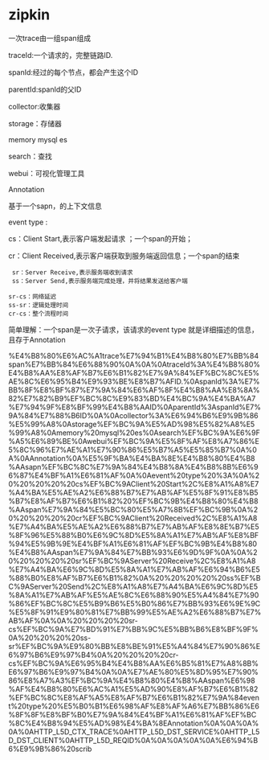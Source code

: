 # zipkin

一次trace由一组span组成

traceId:一个请求的，完整链路ID.

spanId:经过的每个节点，都会产生这个ID

parentId:spanId的父ID

collector:收集器

storage：存储器

memory mysql es

search：查找

webui：可视化管理工具

Annotation

基于一个sapn，的上下文信息

event type :

cs：Client Start,表示客户端发起请求 ；一个span的开始；

cr：Client Received,表示客户端获取到服务端返回信息；一个span的结束

```
 sr：Server Receive,表示服务端收到请求
 ss：Server Send,表示服务端完成处理，并将结果发送给客户端

sr-cs：网络延迟
ss-sr：逻辑处理时间
cr-cs：整个流程时间
```

简单理解：一个span是一次子请求，该请求的event type 就是详细描述的信息，且存于Annotation

%E4%B8%80%E6%AC%A1trace%E7%94%B1%E4%B8%80%E7%BB%84span%E7%BB%84%E6%88%90%0A%0A%0AtraceId%3A%E4%B8%80%E4%B8%AA%E8%AF%B7%E6%B1%82%E7%9A%84%EF%BC%8C%E5%AE%8C%E6%95%B4%E9%93%BE%E8%B7%AFID.%0AspanId%3A%E7%BB%8F%E8%BF%87%E7%9A%84%E6%AF%8F%E4%B8%AA%E8%8A%82%E7%82%B9%EF%BC%8C%E9%83%BD%E4%BC%9A%E4%BA%A7%E7%94%9F%E8%BF%99%E4%B8%AAID%0AparentId%3AspanId%E7%9A%84%E7%88%B6ID%0A%0Acollector%3A%E6%94%B6%E9%9B%86%E5%99%A8%0Astorage%EF%BC%9A%E5%AD%98%E5%82%A8%E5%99%A8%0Amemory%20mysql%20es%0Asearch%EF%BC%9A%E6%9F%A5%E6%89%BE%0Awebui%EF%BC%9A%E5%8F%AF%E8%A7%86%E5%8C%96%E7%AE%A1%E7%90%86%E5%B7%A5%E5%85%B7%0A%0A%0AAnnotation%0A%E5%9F%BA%E4%BA%8E%E4%B8%80%E4%B8%AAsapn%EF%BC%8C%E7%9A%84%E4%B8%8A%E4%B8%8B%E6%96%87%E4%BF%A1%E6%81%AF%0A%0Aevent%20type%20%3A%0A%20%20%20%20%20cs%EF%BC%9AClient%20Start%2C%E8%A1%A8%E7%A4%BA%E5%AE%A2%E6%88%B7%E7%AB%AF%E5%8F%91%E8%B5%B7%E8%AF%B7%E6%B1%82%20%EF%BC%9B%E4%B8%80%E4%B8%AAspan%E7%9A%84%E5%BC%80%E5%A7%8B%EF%BC%9B%0A%20%20%20%20%20cr%EF%BC%9AClient%20Received%2C%E8%A1%A8%E7%A4%BA%E5%AE%A2%E6%88%B7%E7%AB%AF%E8%8E%B7%E5%8F%96%E5%88%B0%E6%9C%8D%E5%8A%A1%E7%AB%AF%E8%BF%94%E5%9B%9E%E4%BF%A1%E6%81%AF%EF%BC%9B%E4%B8%80%E4%B8%AAspan%E7%9A%84%E7%BB%93%E6%9D%9F%0A%0A%20%20%20%20%20sr%EF%BC%9AServer%20Receive%2C%E8%A1%A8%E7%A4%BA%E6%9C%8D%E5%8A%A1%E7%AB%AF%E6%94%B6%E5%88%B0%E8%AF%B7%E6%B1%82%0A%20%20%20%20%20ss%EF%BC%9AServer%20Send%2C%E8%A1%A8%E7%A4%BA%E6%9C%8D%E5%8A%A1%E7%AB%AF%E5%AE%8C%E6%88%90%E5%A4%84%E7%90%86%EF%BC%8C%E5%B9%B6%E5%B0%86%E7%BB%93%E6%9E%9C%E5%8F%91%E9%80%81%E7%BB%99%E5%AE%A2%E6%88%B7%E7%AB%AF%0A%0A%20%20%20%20sr\-cs%EF%BC%9A%E7%BD%91%E7%BB%9C%E5%BB%B6%E8%BF%9F%0A%20%20%20%20ss\-sr%EF%BC%9A%E9%80%BB%E8%BE%91%E5%A4%84%E7%90%86%E6%97%B6%E9%97%B4%0A%20%20%20%20cr\-cs%EF%BC%9A%E6%95%B4%E4%B8%AA%E6%B5%81%E7%A8%8B%E6%97%B6%E9%97%B4%0A%0A%E7%AE%80%E5%8D%95%E7%90%86%E8%A7%A3%EF%BC%9A%E4%B8%80%E4%B8%AAspan%E6%98%AF%E4%B8%80%E6%AC%A1%E5%AD%90%E8%AF%B7%E6%B1%82%EF%BC%8C%E8%AF%A5%E8%AF%B7%E6%B1%82%E7%9A%84event%20type%20%E5%B0%B1%E6%98%AF%E8%AF%A6%E7%BB%86%E6%8F%8F%E8%BF%B0%E7%9A%84%E4%BF%A1%E6%81%AF%EF%BC%8C%E4%B8%94%E5%AD%98%E4%BA%8EAnnotation%0A%0A%0A%0A%0AHTTP\_L5D\_CTX\_TRACE%0AHTTP\_L5D\_DST\_SERVICE%0AHTTP\_L5D\_DST\_CLIENT%0AHTTP\_L5D\_REQID%0A%0A%0A%0A%0A%E6%94%B6%E9%9B%86%20scrib
